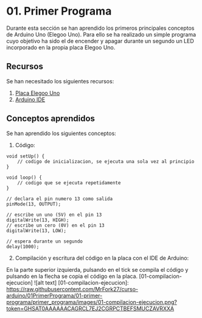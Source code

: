 # 01. Primer Programa

Durante esta sección se han aprendido los primeros principales conceptos de Arduino Uno (Elegoo Uno). Para ello se ha realizado un simple programa cuyo objetivo ha sido el de encender y apagar durante un segundo un LED incorporado en la propia placa Elegoo Uno.

## Recursos

Se han necesitado los siguientes recursos:

1. [Placa Elegoo Uno](https://www.elegoo.com/en-es/products/elegoo-uno-r3-board)
2. [Arduino IDE](https://www.arduino.cc/en/software)

## Conceptos aprendidos

Se han aprendido los siguientes conceptos:

1. Código:

```arduino
void setUp() {
    // codigo de inicializacion, se ejecuta una sola vez al principio
}
```

```arduino
void loop() {
    // codigo que se ejecuta repetidamente
}
```

```arduino
// declara el pin numero 13 como salida
pinMode(13, OUTPUT);
```

```arduino
// escribe un uno (5V) en el pin 13
digitalWrite(13, HIGH);
// escribe un cero (0V) en el pin 13
digitalWrite(13, LOW);
```

```arduino
// espera durante un segundo
delay(1000);
```

2. Compilación y escritura del código en la placa con el IDE de Arduino:

En la parte superior izquierda, pulsando en el tick se compila el código y pulsando en la flecha se copia el código en la placa.
[01-compilacion-ejecucion]
![alt text]
[01-compilacion-ejecucion]: https://raw.githubusercontent.com/MrFork27/curso-arduino/01PrimerPrograma/01-primer-programa/primer_programa/images/01-compilacion-ejecucion.png?token=GHSAT0AAAAAACAGRCL7EJ2CGRPCTBEFSMUCZAVRXXA
